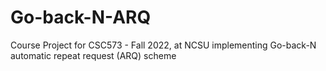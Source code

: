 # Go-back-N-ARQ
Course Project for CSC573 - Fall 2022, at NCSU implementing Go-back-N automatic repeat request (ARQ) scheme
